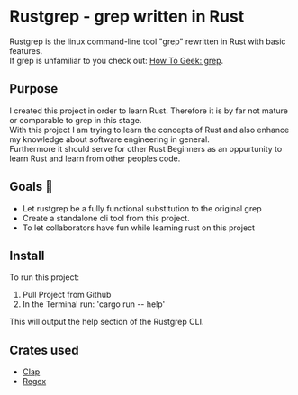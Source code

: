 # Rustgrep - grep written in Rust

Rustgrep is the linux command-line tool "grep" rewritten in Rust with basic features.  
If grep is unfamiliar to you check out: [How To Geek: grep](https://www.howtogeek.com/496056/how-to-use-the-grep-command-on-linux/).

## Purpose

I created this project in order to learn Rust. Therefore it is by far not mature or comparable to grep in this stage.  
With this project I am trying to learn the concepts of Rust and also enhance my knowledge about software engineering in general.  
Furthermore it should serve for other Rust Beginners as an oppurtunity to learn Rust and learn from other peoples code.

## Goals 🚀

- Let rustgrep be a fully functional substitution to the original grep
- Create a standalone cli tool from this project.
- To let collaborators have fun while learning rust on this project

## Install

To run this project: 
1. Pull Project from Github
2. In the Terminal run: 'cargo run -- help'

This will output the help section of the Rustgrep CLI. 

## Crates used
- [Clap](https://docs.rs/clap/latest/clap/)
- [Regex](https://docs.rs/regex/latest/regex/)
